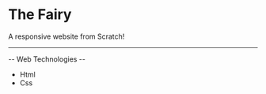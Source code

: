 # The Fairy

A responsive website from Scratch!

-------------------
-- Web Technologies --

  - Html
  - Css



